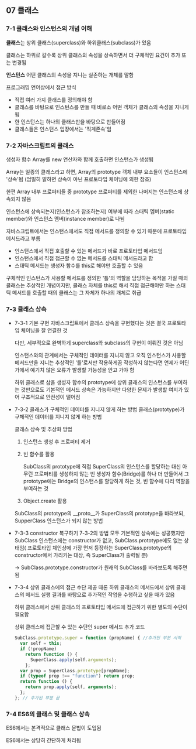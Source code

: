 ## 07 클래스

### 7-1 클래스와 인스턴스의 개념 이해

**클래스**는 상위 클래스(superclass)와 하위클래스(subclass)가 있음

클래스는 하위로 갈수록 상위 클래스의 속성을 상속하면서 더 구체적인 요건이 추가 또는 변경됨

**인스턴스** 어떤 클래스의 속성을 지니는 실존하는 개체를 말함

프로그래밍 언어상에서 접근 방식

- 직접 여러 가지 클래스를 정의해야 함
- 클래스를 바탕으로 인스턴스를 만들 때 비로소 어떤 객체가 클래스의 속성을 지니게 됨
- 한 인스턴스는 하나의 클래스만을 바탕으로 만들어짐
- 클래스들은 인스턴스 입장에서는 '직계존속'임

### 7-2 자바스크립트의 클래스

생성자 함수 Array를 new 연산자와 함께 호출하면 인스턴스가 생성됨

Array는 일종의 클래스라고 하면, Array의 prototype 객체 내부 요소들이 인스턴스에 '상속'됨 (엄밀히 말하면 상속이 아닌 프로토타입 체이닝에 의한 참조)

한편 Array 내부 프로퍼티들 중 prototype 프로퍼티를 제외한 나머지는 인스턴스에 상속되지 않음

인스턴스에 상속되는지(인스턴스가 참조하는지) 여부에 따라 스태틱 멤버(static member)와 인스턴스 멤버(instance member)로 나뉨

자바스크립트에서는 인스턴스에서도 직접 메서드를 정의할 수 있기 때문에 프로토타입 메서드라고 부름

- 인스턴스에서 직접 호출할 수 있는 메서드가 바로 프로토타입 메서드임
- 인스턴스에서 직접 접근할 수 없는 메서드를 스태틱 메서드라고 함
- 스태틱 메서드는 생성자 함수를 this로 해야만 호출할 수 있음

구체적인 인스턴스가 사용할 메서드를 정의한 '틀'의 역할을 담당하는 목적을 가질 때의 클래스는 추상적인 개념이지만, 클래스 자체를 this로 해서 직접 접근해야만 하는 스태틱 메서드를 호출할 때의 클래스는 그 자체가 하나의 개체로 취급

### 7-3 클래스 상속

- 7-3-1 기본 구현
  자바스크립트에서 클래스 상속을 구현했다는 것은 결국 프로토타입 체이닝을 잘 연결한 것

  다만, 세부적으로 완벽하게 superclass와 subclass의 구현이 이뤄진 것은 아님

  인스턴스와의 관계에서는 구체적인 데이터를 지니지 않고 오직 인스턴스가 사용할 메서드만을 지니는 추상적인 '틀'로서만 작용하게끔 작성하지 않는다면 언제가 어딘가에서 예기치 않은 오류가 발생할 가능성을 안고 가야 함

  하위 클래스로 삼을 생성자 함수의 prototype에 상위 클래스의 인스턴스를 부여하는 것만으로도 기본적인 메서드 상속은 가능하지만 다양한 문제가 발생할 여지가 있어 구조적으로 안전성이 떨어짐

- 7-3-2 클래스가 구체적인 데이터를 지니지 않게 하는 방법
  클래스(prototype)가 구체적인 데이터를 지니지 않게 하는 방법

  클래스 상속 및 추상화 방법

  1. 인스턴스 생성 후 프로퍼티 제거
  2. 빈 함수를 활용

     SubClass의 prototype에 직접 SuperClass의 인스턴스를 할당하는 대신 아무런 프로퍼티를 생성하지 않는 빈 생성자 함수(Bridge)를 하나 더 만들어서 그 prototype에는 Bridge의 인스턴스를 할당하게 하는 것, 빈 함수에 다리 역할을 부여하는 것

  3. Object.create 활용

  SubClass의 prototype의 __proto__가 SuperClass의 prototype을 바라보되, SupperClass 인스턴스가 되지 않는 방법

- 7-3-3 constructor 복구하기
  7-3-2의 방법 모두 기본적인 상속에는 성공했지만 SubClass 인스턴스에는 constructor가 없고, SubClass.prototype에도 없는 상태임( 프로토타입 체인상에 가장 먼저 등장하는 SuperClass.prototype의 constructor에서 가리키는 대상, 즉 SuperClass가 출력될 뿐)

  -> SubClass.prototype.constructor가 원래의 SubClass를 바라보도록 해주면 됨

- 7-3-4 상위 클래스에의 접근 수단 제공
  때론 하위 클래스의 메서드에서 상위 클래스의 메서드 실행 결과를 바탕으로 추가적인 작업을 수행하고 싶을 때가 있음

  하위 클래스에서 상위 클래스의 프로토타입 메서드에 접근하기 위한 별도의 수단이 필요함

  상위 클래스에 접근할 수 있는 수단인 super 메서드 추가 코드

  ```js
  SubClass.prototype.super = function (propName) { //추가된 부분 시작
    var self = this;
    if (!propName)
      return function () {
        SuperClass.apply(self.arguments);
      };
    var prop = SuperClass.prototype[propName];
    if (typeof prop !== "function") return prop;
    return function () {
      return prop.apply(self, arguments);
    };
  }; // 추가된 부분 끝
  ```

### 7-4 ES6의 클래스 및 클래스 상속

ES6에서는 본격적으로 클래스 문법이 도입됨

ES6에서는 상당히 간단하게 처리됨
